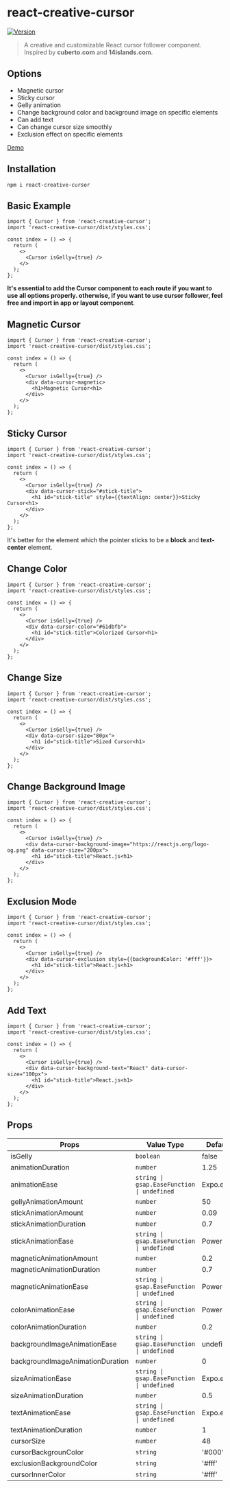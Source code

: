 # react-creative-cursor

<a href="https://www.npmjs.com/package/react-creative-cursor"><img src="https://img.shields.io/npm/v/react-creative-cursor.svg" alt="Version"></a>

> A creative and customizable React cursor follower component. Inspired by **cuberto.com** and **14islands.com**.

## Options

- Magnetic cursor
- Sticky cursor
- Gelly animation
- Change background color and background image on specific elements
- Can add text
- Can change cursor size smoothly
- Exclusion effect on specific elements

<a href="https://react-creative-cursor-demo.vercel.app/">Demo</a>

## Installation

```
npm i react-creative-cursor
```

## Basic Example

```tsx
import { Cursor } from 'react-creative-cursor';
import 'react-creative-cursor/dist/styles.css';

const index = () => {
  return (
    <>
      <Cursor isGelly={true} />
    </>
  );
};
```

**It's essential to add the Cursor component to each route if you want to use all options properly. otherwise, if you want to use cursor follower, feel free and import in app or layout component**.

## Magnetic Cursor

```tsx
import { Cursor } from 'react-creative-cursor';
import 'react-creative-cursor/dist/styles.css';

const index = () => {
  return (
    <>
      <Cursor isGelly={true} />
      <div data-cursor-magnetic>
        <h1>Magnetic Cursor<h1>
      </div>
    </>
  );
};
```

## Sticky Cursor

```tsx
import { Cursor } from 'react-creative-cursor';
import 'react-creative-cursor/dist/styles.css';

const index = () => {
  return (
    <>
      <Cursor isGelly={true} />
      <div data-cursor-stick="#stick-title">
        <h1 id="stick-title" style={{textAlign: center}}>Sticky Cursor<h1>
      </div>
    </>
  );
};
```

It's better for the element which the pointer sticks to be a **block** and **text-center** element.

## Change Color

```tsx
import { Cursor } from 'react-creative-cursor';
import 'react-creative-cursor/dist/styles.css';

const index = () => {
  return (
    <>
      <Cursor isGelly={true} />
      <div data-cursor-color="#61dbfb">
        <h1 id="stick-title">Colorized Cursor<h1>
      </div>
    </>
  );
};
```

## Change Size

```tsx
import { Cursor } from 'react-creative-cursor';
import 'react-creative-cursor/dist/styles.css';

const index = () => {
  return (
    <>
      <Cursor isGelly={true} />
      <div data-cursor-size="80px">
        <h1 id="stick-title">Sized Cursor<h1>
      </div>
    </>
  );
};
```

## Change Background Image

```tsx
import { Cursor } from 'react-creative-cursor';
import 'react-creative-cursor/dist/styles.css';

const index = () => {
  return (
    <>
      <Cursor isGelly={true} />
      <div data-cursor-background-image="https://reactjs.org/logo-og.png" data-cursor-size="200px">
        <h1 id="stick-title">React.js<h1>
      </div>
    </>
  );
};
```

## Exclusion Mode

```tsx
import { Cursor } from 'react-creative-cursor';
import 'react-creative-cursor/dist/styles.css';

const index = () => {
  return (
    <>
      <Cursor isGelly={true} />
      <div data-cursor-exclusion style={{backgroundColor: '#fff'}}>
        <h1 id="stick-title">React.js<h1>
      </div>
    </>
  );
};
```

## Add Text

```tsx
import { Cursor } from 'react-creative-cursor';
import 'react-creative-cursor/dist/styles.css';

const index = () => {
  return (
    <>
      <Cursor isGelly={true} />
      <div data-cursor-background-text="React" data-cursor-size="100px">
        <h1 id="stick-title">React.js<h1>
      </div>
    </>
  );
};
```

## Props

| Props                            | Value Type                                 | Default Value  |
| -------------------------------- | ------------------------------------------ | -------------- |
| isGelly                          | `boolean`                                  | false          |
| animationDuration                | `number`                                   | 1.25           |
| animationEase                    | `string \| gsap.EaseFunction \| undefined` | Expo.easeOut   |
| gellyAnimationAmount             | `number`                                   | 50             |
| stickAnimationAmount             | `number`                                   | 0.09           |
| stickAnimationDuration           | `number`                                   | 0.7            |
| stickAnimationEase               | `string \| gsap.EaseFunction \| undefined` | Power4.easeOut |
| magneticAnimationAmount          | `number`                                   | 0.2            |
| magneticAnimationDuration        | `number`                                   | 0.7            |
| magneticAnimationEase            | `string \| gsap.EaseFunction \| undefined` | Power4.easeOut |
| colorAnimationEase               | `string \| gsap.EaseFunction \| undefined` | Power4.easeOut |
| colorAnimationDuration           | `number`                                   | 0.2            |
| backgroundImageAnimationEase     | `string \| gsap.EaseFunction \| undefined` | undefined      |
| backgroundImageAnimationDuration | `number`                                   | 0              |
| sizeAnimationEase                | `string \| gsap.EaseFunction \| undefined` | Expo.easeOut   |
| sizeAnimationDuration            | `number`                                   | 0.5            |
| textAnimationEase                | `string \| gsap.EaseFunction \| undefined` | Expo.easeOut   |
| textAnimationDuration            | `number`                                   | 1              |
| cursorSize                       | `number`                                   | 48             |
| cursorBackgrounColor             | `string`                                   | '#000'         |
| exclusionBackgroundColor         | `string`                                   | '#fff'         |
| cursorInnerColor                 | `string`                                   | '#fff'         |
